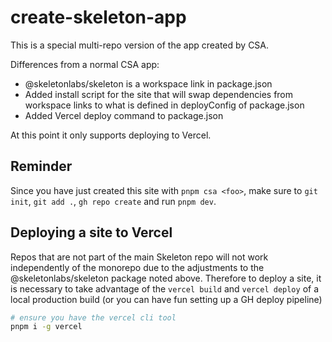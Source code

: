 # create-skeleton-app

This is a special multi-repo version of the app created by CSA.

Differences from a normal CSA app:

-   @skeletonlabs/skeleton is a workspace link in package.json
-   Added install script for the site that will swap dependencies from workspace links to what is defined in deployConfig of package.json
-   Added Vercel deploy command to package.json

At this point it only supports deploying to Vercel.

## Reminder

Since you have just created this site with `pnpm csa <foo>`, make sure to `git init`, `git add .`, `gh repo create` and run `pnpm dev`.

## Deploying a site to Vercel

Repos that are not part of the main Skeleton repo will not work independently of the monorepo due to the adjustments to the @skeletonlabs/skeleton package noted above. Therefore to deploy a site, it is necessary to take advantage of the `vercel build` and `vercel deploy` of a local production build (or you can have fun setting up a GH deploy pipeline)

```bash
# ensure you have the vercel cli tool
pnpm i -g vercel
```

